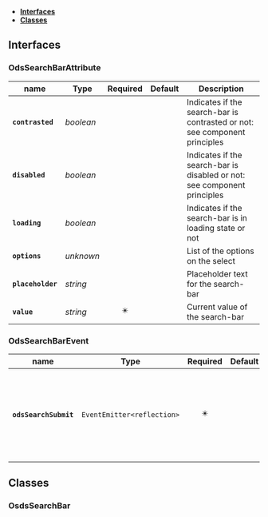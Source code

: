 * [**Interfaces**](#interfaces)
* [**Classes**](#classes)

## Interfaces

### OdsSearchBarAttribute
|name | Type | Required | Default | Description|
|---|---|:---:|---|---|
|**`contrasted`** | _boolean_ |  |  | Indicates if the search-bar is contrasted or not: see component principles|
|**`disabled`** | _boolean_ |  |  | Indicates if the search-bar is disabled or not: see component principles|
|**`loading`** | _boolean_ |  |  | Indicates if the search-bar is in loading state or not|
|**`options`** | _unknown_ |  |  | List of the options on the select|
|**`placeholder`** | _string_ |  |  | Placeholder text for the search-bar|
|**`value`** | _string_ | ✴️ |  | Current value of the search-bar|

### OdsSearchBarEvent
|name | Type | Required | Default | Description|
|---|---|:---:|---|---|
|**`odsSearchSubmit`** | `EventEmitter<reflection>` | ✴️ |  | Send event with the input value when click on button search ou with keyboard navigation|

## Classes

### OsdsSearchBar